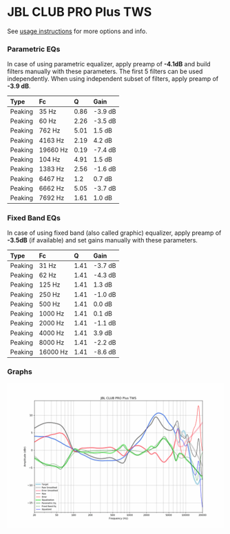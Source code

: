 # JBL CLUB PRO Plus TWS
See [usage instructions](https://github.com/jaakkopasanen/AutoEq#usage) for more options and info.

### Parametric EQs
In case of using parametric equalizer, apply preamp of **-4.1dB** and build filters manually
with these parameters. The first 5 filters can be used independently.
When using independent subset of filters, apply preamp of **-3.9 dB**.

| Type    | Fc       |    Q | Gain    |
|:--------|:---------|:-----|:--------|
| Peaking | 35 Hz    | 0.86 | -3.9 dB |
| Peaking | 60 Hz    | 2.26 | -3.5 dB |
| Peaking | 762 Hz   | 5.01 | 1.5 dB  |
| Peaking | 4163 Hz  | 2.19 | 4.2 dB  |
| Peaking | 19660 Hz | 0.19 | -7.4 dB |
| Peaking | 104 Hz   | 4.91 | 1.5 dB  |
| Peaking | 1383 Hz  | 2.56 | -1.6 dB |
| Peaking | 6467 Hz  | 1.2  | 0.7 dB  |
| Peaking | 6662 Hz  | 5.05 | -3.7 dB |
| Peaking | 7692 Hz  | 1.61 | 1.0 dB  |

### Fixed Band EQs
In case of using fixed band (also called graphic) equalizer, apply preamp of **-3.5dB**
(if available) and set gains manually with these parameters.

| Type    | Fc       |    Q | Gain    |
|:--------|:---------|:-----|:--------|
| Peaking | 31 Hz    | 1.41 | -3.7 dB |
| Peaking | 62 Hz    | 1.41 | -4.3 dB |
| Peaking | 125 Hz   | 1.41 | 1.3 dB  |
| Peaking | 250 Hz   | 1.41 | -1.0 dB |
| Peaking | 500 Hz   | 1.41 | 0.0 dB  |
| Peaking | 1000 Hz  | 1.41 | 0.1 dB  |
| Peaking | 2000 Hz  | 1.41 | -1.1 dB |
| Peaking | 4000 Hz  | 1.41 | 3.9 dB  |
| Peaking | 8000 Hz  | 1.41 | -2.2 dB |
| Peaking | 16000 Hz | 1.41 | -8.6 dB |

### Graphs
![](./JBL%20CLUB%20PRO%20Plus%20TWS.png)